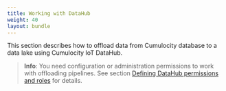 ```yaml
---
title: Working with DataHub
weight: 40
layout: bundle
---
```


This section describes how to offload data from Cumulocity database to a data lake using Cumulocity IoT DataHub.

>**Info**: You need configuration or administration permissions to work with offloading pipelines. See section [Defining DataHub permissions and roles](/datahub/setting-up-datahub#defining-permissions) for details.